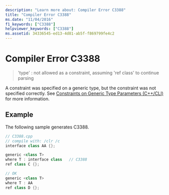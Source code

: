 ```yaml
---
description: "Learn more about: Compiler Error C3388"
title: "Compiler Error C3388"
ms.date: "11/04/2016"
f1_keywords: ["C3388"]
helpviewer_keywords: ["C3388"]
ms.assetid: 34336545-ed13-4d81-ab5f-f869799fe4c2
---
```

# Compiler Error C3388

> 'type' : not allowed as a constraint, assuming 'ref class' to continue parsing

A constraint was specified on a generic type, but the constraint was not specified correctly. See [Constraints on Generic Type Parameters (C++/CLI)](../../extensions/constraints-on-generic-type-parameters-cpp-cli.md) for more information.

## Example

The following sample generates C3388.

```cpp
// C3388.cpp
// compile with: /clr /c
interface class AA {};

generic <class T>
where T : interface class   // C3388
ref class C {};

// OK
generic <class T>
where T : AA
ref class D {};
```
